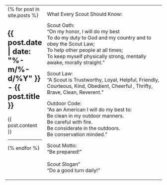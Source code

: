 <table>
  <tbody style="vertical-align: top;">
    <tr>
      <td>
        {% for post in site.posts %}
          <h2>{{ post.date | date: "%-m/%-d/%Y" }} - {{ post.title }}</h2>
          {{ post.content }}
          <hr>
        {% endfor %}
      </td>
      <td width=470px>
        <p>
          What Every Scout Should Know:
        </p>
        <p>
          Scout Oath:<br>
          “On my honor, I will do my best<br> 
          To do my duty to God and my country and to obey the Scout Law;<br>
          To help other people at all times;<br>
          To keep myself physically strong, mentally awake, morally straight.”<br>
        </p>
        <p>
           Scout Law:<br>
      “A Scout is Trustworthy, Loyal, Helpful, Friendly, Courteous, Kind, Obedient, Cheerful , Thrifty, Brave, Clean, Reverent.”
        </p>
        <p>
          Outdoor Code:<br>
      “As an American I will do my best to: <br>
         Be clean in my outdoor manners.<br>
         Be careful with fire.<br>
         Be considerate in the outdoors.<br>
         Be conservation minded.”<br>
        </p>
        <p>
          Scout Motto:<br>
      “Be prepared!”<br>
        <br>
      Scout Slogan”<br>
      “Do a good turn daily!”
        </p>
      </td>
    </tr>
  </tbody>
</table>
